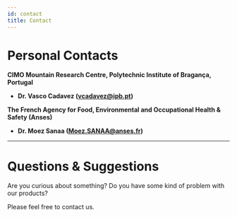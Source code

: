 ```yaml
---
id: contact
title: Contact
---
```

# Personal Contacts

**CIMO Mountain Research Centre, Polytechnic Institute of Bragança, Portugal**
* **Dr. Vasco Cadavez (vcadavez@ipb.pt)**

**The French Agency for Food, Environmental and Occupational Health & Safety (Anses)**
* **Dr. Moez Sanaa (Moez.SANAA@anses.fr)**

---
# Questions & Suggestions

Are you curious about something? Do you have some kind of problem with our products?

Please feel free to contact us.
